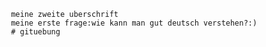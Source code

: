      meine zweite uberschrift 
     meine erste frage:wie kann man gut deutsch verstehen?:)
     # gituebung
    
